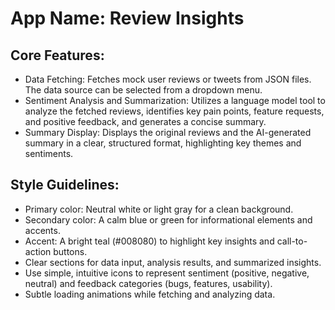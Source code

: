 # **App Name**: Review Insights

## Core Features:

- Data Fetching: Fetches mock user reviews or tweets from JSON files. The data source can be selected from a dropdown menu.
- Sentiment Analysis and Summarization: Utilizes a language model tool to analyze the fetched reviews, identifies key pain points, feature requests, and positive feedback, and generates a concise summary.
- Summary Display: Displays the original reviews and the AI-generated summary in a clear, structured format, highlighting key themes and sentiments.

## Style Guidelines:

- Primary color: Neutral white or light gray for a clean background.
- Secondary color: A calm blue or green for informational elements and accents.
- Accent: A bright teal (#008080) to highlight key insights and call-to-action buttons.
- Clear sections for data input, analysis results, and summarized insights.
- Use simple, intuitive icons to represent sentiment (positive, negative, neutral) and feedback categories (bugs, features, usability).
- Subtle loading animations while fetching and analyzing data.